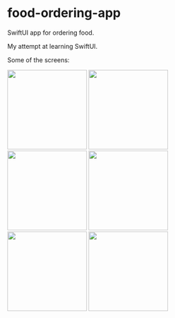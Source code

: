 # food-ordering-app
SwiftUI app for ordering food.

My attempt at learning SwiftUI.

Some of the screens:

<p align="left">
  <img src="https://github.com/enumcase/enumcase/blob/main/images/screen1.jpg" width="180"/>
  <img src="https://github.com/enumcase/enumcase/blob/main/images/screen2.jpg" width="180"/> 
  <img src="https://github.com/enumcase/enumcase/blob/main/images/screen3.jpg" width="180"/>
  <img src="https://github.com/enumcase/enumcase/blob/main/images/screen4.jpg" width="180"/>
  <img src="https://github.com/enumcase/enumcase/blob/main/images/screen5.jpg" width="180"/>
  <img src="https://github.com/enumcase/enumcase/blob/main/images/screen6.jpg" width="180"/>
</p>
